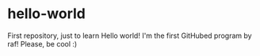 # hello-world
First repository, just to learn
Hello world! I'm the first GitHubed program by raf! 
Please, be cool :)
